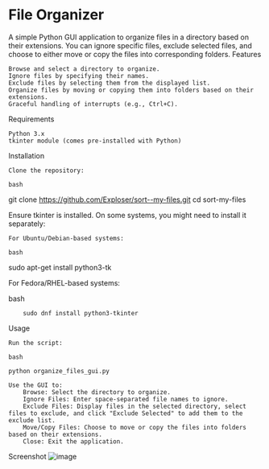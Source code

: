 # File Organizer

A simple Python GUI application to organize files in a directory based on their extensions. You can ignore specific files, exclude selected files, and choose to either move or copy the files into corresponding folders.
Features

    Browse and select a directory to organize.
    Ignore files by specifying their names.
    Exclude files by selecting them from the displayed list.
    Organize files by moving or copying them into folders based on their extensions.
    Graceful handling of interrupts (e.g., Ctrl+C).

Requirements

    Python 3.x
    tkinter module (comes pre-installed with Python)

Installation

    Clone the repository:

    bash

git clone https://github.com/Exploser/sort--my-files.git
cd sort-my-files

Ensure tkinter is installed. On some systems, you might need to install it separately:

    For Ubuntu/Debian-based systems:

    bash

sudo apt-get install python3-tk

For Fedora/RHEL-based systems:

bash

        sudo dnf install python3-tkinter

Usage

    Run the script:

    bash

    python organize_files_gui.py

    Use the GUI to:
        Browse: Select the directory to organize.
        Ignore Files: Enter space-separated file names to ignore.
        Exclude Files: Display files in the selected directory, select files to exclude, and click "Exclude Selected" to add them to the exclude list.
        Move/Copy Files: Choose to move or copy the files into folders based on their extensions.
        Close: Exit the application.

Screenshot
    ![image](https://github.com/Exploser/sort--my-files/assets/126280113/2c711a92-073d-42e1-aef8-17a79544cac7)
